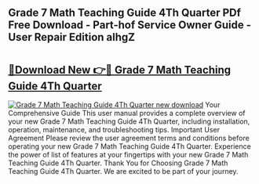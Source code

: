 ## Grade 7 Math Teaching Guide 4Th Quarter PDf Free Download - Part-hof Service Owner Guide - User Repair Edition alhgZ

# <h2><a href="http://bc84556.oget.top/?id=Grade+7+Math+Teaching+Guide+4Th+Quarter">🔗Download New 👉🔴 Grade 7 Math Teaching Guide 4Th Quarter</a></h2>

[![Grade 7 Math Teaching Guide 4Th Quarter new download](https://i.imgur.com/5g1atiW.png)](http://bc84556.oget.top/?id=Grade+7+Math+Teaching+Guide+4Th+Quarter)
Your Comprehensive Guide This user manual provides a complete overview of your new Grade 7 Math Teaching Guide 4Th Quarter, including installation, operation, maintenance, and troubleshooting tips. Important User Agreement Please review the user agreement terms and conditions before operating your new Grade 7 Math Teaching Guide 4Th Quarter. Experience the power of list of features at your fingertips with your new Grade 7 Math Teaching Guide 4Th Quarter. Thank You for Choosing Grade 7 Math Teaching Guide 4Th Quarter. We are excited to be part of your journey.
